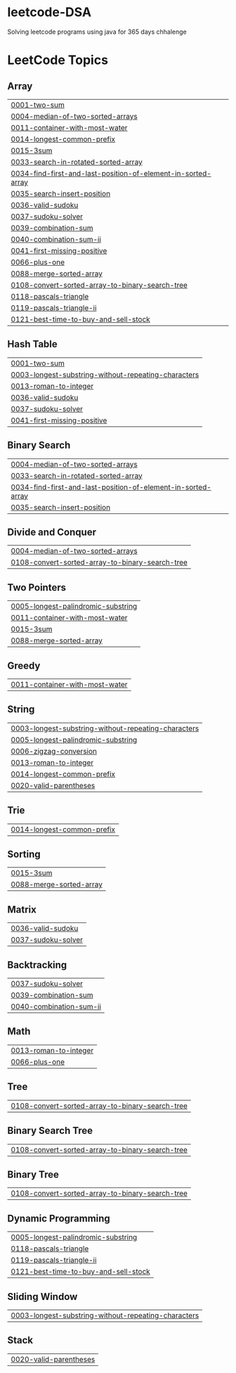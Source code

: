 # leetcode-DSA
Solving leetcode programs using java for 365 days chhalenge

<!---LeetCode Topics Start-->
# LeetCode Topics
## Array
|  |
| ------- |
| [0001-two-sum](https://github.com/Purnachandra08/leetcode-DSA/tree/master/0001-two-sum) |
| [0004-median-of-two-sorted-arrays](https://github.com/Purnachandra08/leetcode-DSA/tree/master/0004-median-of-two-sorted-arrays) |
| [0011-container-with-most-water](https://github.com/Purnachandra08/leetcode-DSA/tree/master/0011-container-with-most-water) |
| [0014-longest-common-prefix](https://github.com/Purnachandra08/leetcode-DSA/tree/master/0014-longest-common-prefix) |
| [0015-3sum](https://github.com/Purnachandra08/leetcode-DSA/tree/master/0015-3sum) |
| [0033-search-in-rotated-sorted-array](https://github.com/Purnachandra08/leetcode-DSA/tree/master/0033-search-in-rotated-sorted-array) |
| [0034-find-first-and-last-position-of-element-in-sorted-array](https://github.com/Purnachandra08/leetcode-DSA/tree/master/0034-find-first-and-last-position-of-element-in-sorted-array) |
| [0035-search-insert-position](https://github.com/Purnachandra08/leetcode-DSA/tree/master/0035-search-insert-position) |
| [0036-valid-sudoku](https://github.com/Purnachandra08/leetcode-DSA/tree/master/0036-valid-sudoku) |
| [0037-sudoku-solver](https://github.com/Purnachandra08/leetcode-DSA/tree/master/0037-sudoku-solver) |
| [0039-combination-sum](https://github.com/Purnachandra08/leetcode-DSA/tree/master/0039-combination-sum) |
| [0040-combination-sum-ii](https://github.com/Purnachandra08/leetcode-DSA/tree/master/0040-combination-sum-ii) |
| [0041-first-missing-positive](https://github.com/Purnachandra08/leetcode-DSA/tree/master/0041-first-missing-positive) |
| [0066-plus-one](https://github.com/Purnachandra08/leetcode-DSA/tree/master/0066-plus-one) |
| [0088-merge-sorted-array](https://github.com/Purnachandra08/leetcode-DSA/tree/master/0088-merge-sorted-array) |
| [0108-convert-sorted-array-to-binary-search-tree](https://github.com/Purnachandra08/leetcode-DSA/tree/master/0108-convert-sorted-array-to-binary-search-tree) |
| [0118-pascals-triangle](https://github.com/Purnachandra08/leetcode-DSA/tree/master/0118-pascals-triangle) |
| [0119-pascals-triangle-ii](https://github.com/Purnachandra08/leetcode-DSA/tree/master/0119-pascals-triangle-ii) |
| [0121-best-time-to-buy-and-sell-stock](https://github.com/Purnachandra08/leetcode-DSA/tree/master/0121-best-time-to-buy-and-sell-stock) |
## Hash Table
|  |
| ------- |
| [0001-two-sum](https://github.com/Purnachandra08/leetcode-DSA/tree/master/0001-two-sum) |
| [0003-longest-substring-without-repeating-characters](https://github.com/Purnachandra08/leetcode-DSA/tree/master/0003-longest-substring-without-repeating-characters) |
| [0013-roman-to-integer](https://github.com/Purnachandra08/leetcode-DSA/tree/master/0013-roman-to-integer) |
| [0036-valid-sudoku](https://github.com/Purnachandra08/leetcode-DSA/tree/master/0036-valid-sudoku) |
| [0037-sudoku-solver](https://github.com/Purnachandra08/leetcode-DSA/tree/master/0037-sudoku-solver) |
| [0041-first-missing-positive](https://github.com/Purnachandra08/leetcode-DSA/tree/master/0041-first-missing-positive) |
## Binary Search
|  |
| ------- |
| [0004-median-of-two-sorted-arrays](https://github.com/Purnachandra08/leetcode-DSA/tree/master/0004-median-of-two-sorted-arrays) |
| [0033-search-in-rotated-sorted-array](https://github.com/Purnachandra08/leetcode-DSA/tree/master/0033-search-in-rotated-sorted-array) |
| [0034-find-first-and-last-position-of-element-in-sorted-array](https://github.com/Purnachandra08/leetcode-DSA/tree/master/0034-find-first-and-last-position-of-element-in-sorted-array) |
| [0035-search-insert-position](https://github.com/Purnachandra08/leetcode-DSA/tree/master/0035-search-insert-position) |
## Divide and Conquer
|  |
| ------- |
| [0004-median-of-two-sorted-arrays](https://github.com/Purnachandra08/leetcode-DSA/tree/master/0004-median-of-two-sorted-arrays) |
| [0108-convert-sorted-array-to-binary-search-tree](https://github.com/Purnachandra08/leetcode-DSA/tree/master/0108-convert-sorted-array-to-binary-search-tree) |
## Two Pointers
|  |
| ------- |
| [0005-longest-palindromic-substring](https://github.com/Purnachandra08/leetcode-DSA/tree/master/0005-longest-palindromic-substring) |
| [0011-container-with-most-water](https://github.com/Purnachandra08/leetcode-DSA/tree/master/0011-container-with-most-water) |
| [0015-3sum](https://github.com/Purnachandra08/leetcode-DSA/tree/master/0015-3sum) |
| [0088-merge-sorted-array](https://github.com/Purnachandra08/leetcode-DSA/tree/master/0088-merge-sorted-array) |
## Greedy
|  |
| ------- |
| [0011-container-with-most-water](https://github.com/Purnachandra08/leetcode-DSA/tree/master/0011-container-with-most-water) |
## String
|  |
| ------- |
| [0003-longest-substring-without-repeating-characters](https://github.com/Purnachandra08/leetcode-DSA/tree/master/0003-longest-substring-without-repeating-characters) |
| [0005-longest-palindromic-substring](https://github.com/Purnachandra08/leetcode-DSA/tree/master/0005-longest-palindromic-substring) |
| [0006-zigzag-conversion](https://github.com/Purnachandra08/leetcode-DSA/tree/master/0006-zigzag-conversion) |
| [0013-roman-to-integer](https://github.com/Purnachandra08/leetcode-DSA/tree/master/0013-roman-to-integer) |
| [0014-longest-common-prefix](https://github.com/Purnachandra08/leetcode-DSA/tree/master/0014-longest-common-prefix) |
| [0020-valid-parentheses](https://github.com/Purnachandra08/leetcode-DSA/tree/master/0020-valid-parentheses) |
## Trie
|  |
| ------- |
| [0014-longest-common-prefix](https://github.com/Purnachandra08/leetcode-DSA/tree/master/0014-longest-common-prefix) |
## Sorting
|  |
| ------- |
| [0015-3sum](https://github.com/Purnachandra08/leetcode-DSA/tree/master/0015-3sum) |
| [0088-merge-sorted-array](https://github.com/Purnachandra08/leetcode-DSA/tree/master/0088-merge-sorted-array) |
## Matrix
|  |
| ------- |
| [0036-valid-sudoku](https://github.com/Purnachandra08/leetcode-DSA/tree/master/0036-valid-sudoku) |
| [0037-sudoku-solver](https://github.com/Purnachandra08/leetcode-DSA/tree/master/0037-sudoku-solver) |
## Backtracking
|  |
| ------- |
| [0037-sudoku-solver](https://github.com/Purnachandra08/leetcode-DSA/tree/master/0037-sudoku-solver) |
| [0039-combination-sum](https://github.com/Purnachandra08/leetcode-DSA/tree/master/0039-combination-sum) |
| [0040-combination-sum-ii](https://github.com/Purnachandra08/leetcode-DSA/tree/master/0040-combination-sum-ii) |
## Math
|  |
| ------- |
| [0013-roman-to-integer](https://github.com/Purnachandra08/leetcode-DSA/tree/master/0013-roman-to-integer) |
| [0066-plus-one](https://github.com/Purnachandra08/leetcode-DSA/tree/master/0066-plus-one) |
## Tree
|  |
| ------- |
| [0108-convert-sorted-array-to-binary-search-tree](https://github.com/Purnachandra08/leetcode-DSA/tree/master/0108-convert-sorted-array-to-binary-search-tree) |
## Binary Search Tree
|  |
| ------- |
| [0108-convert-sorted-array-to-binary-search-tree](https://github.com/Purnachandra08/leetcode-DSA/tree/master/0108-convert-sorted-array-to-binary-search-tree) |
## Binary Tree
|  |
| ------- |
| [0108-convert-sorted-array-to-binary-search-tree](https://github.com/Purnachandra08/leetcode-DSA/tree/master/0108-convert-sorted-array-to-binary-search-tree) |
## Dynamic Programming
|  |
| ------- |
| [0005-longest-palindromic-substring](https://github.com/Purnachandra08/leetcode-DSA/tree/master/0005-longest-palindromic-substring) |
| [0118-pascals-triangle](https://github.com/Purnachandra08/leetcode-DSA/tree/master/0118-pascals-triangle) |
| [0119-pascals-triangle-ii](https://github.com/Purnachandra08/leetcode-DSA/tree/master/0119-pascals-triangle-ii) |
| [0121-best-time-to-buy-and-sell-stock](https://github.com/Purnachandra08/leetcode-DSA/tree/master/0121-best-time-to-buy-and-sell-stock) |
## Sliding Window
|  |
| ------- |
| [0003-longest-substring-without-repeating-characters](https://github.com/Purnachandra08/leetcode-DSA/tree/master/0003-longest-substring-without-repeating-characters) |
## Stack
|  |
| ------- |
| [0020-valid-parentheses](https://github.com/Purnachandra08/leetcode-DSA/tree/master/0020-valid-parentheses) |
<!---LeetCode Topics End-->